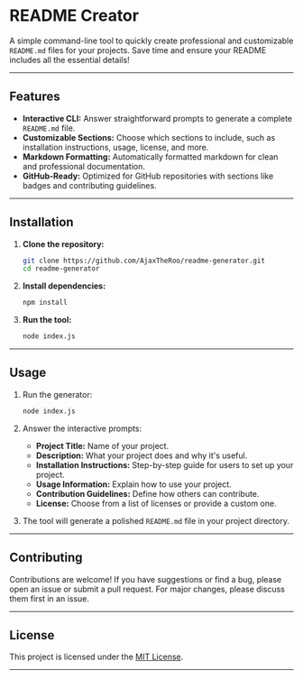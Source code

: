 # README Creator  

A simple command-line tool to quickly create professional and customizable `README.md` files for your projects. Save time and ensure your README includes all the essential details!  

---

## Features  

- **Interactive CLI:** Answer straightforward prompts to generate a complete `README.md` file.  
- **Customizable Sections:** Choose which sections to include, such as installation instructions, usage, license, and more.  
- **Markdown Formatting:** Automatically formatted markdown for clean and professional documentation.  
- **GitHub-Ready:** Optimized for GitHub repositories with sections like badges and contributing guidelines.  

---

## Installation  

1. **Clone the repository:**  
   ```bash  
   git clone https://github.com/AjaxTheRoo/readme-generator.git  
   cd readme-generator  
   ```  

2. **Install dependencies:**  
   ```bash  
   npm install  
   ```  

3. **Run the tool:**  
   ```bash  
   node index.js  
   ```  

---

## Usage  

1. Run the generator:  
   ```bash  
   node index.js  
   ```  

2. Answer the interactive prompts:  
   - **Project Title:** Name of your project.  
   - **Description:** What your project does and why it's useful.  
   - **Installation Instructions:** Step-by-step guide for users to set up your project.  
   - **Usage Information:** Explain how to use your project.  
   - **Contribution Guidelines:** Define how others can contribute.  
   - **License:** Choose from a list of licenses or provide a custom one.  

3. The tool will generate a polished `README.md` file in your project directory.  

---

## Contributing  

Contributions are welcome! If you have suggestions or find a bug, please open an issue or submit a pull request. For major changes, please discuss them first in an issue.  

---

## License  

This project is licensed under the [MIT License](LICENSE).  

---

